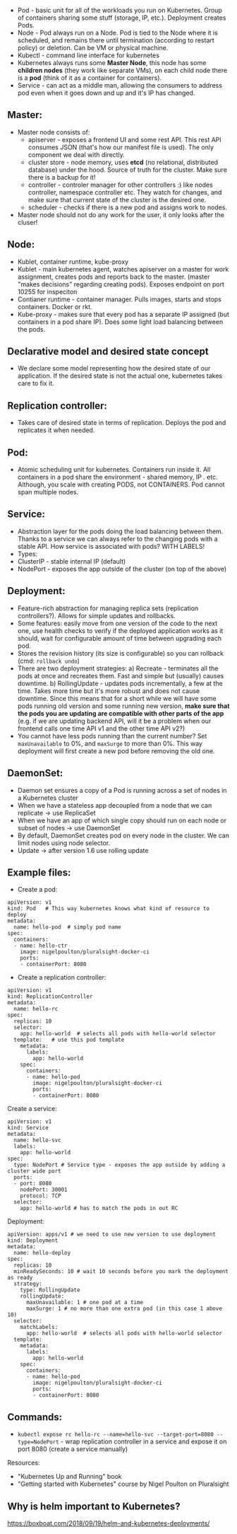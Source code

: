  - Pod - basic unit for all of the workloads you run on Kubernetes. Group of containers sharing some stuff (storage, IP, etc.). Deployment creates Pods.
 - Node - Pod always run on a Node. Pod is tied to the Node where it is scheduled, and remains there until termination (according to restart policy) or deletion. Can be VM or physical machine.
 - Kubectl - command line interface for kubernetes
 - Kubernetes always runs some **Master Node**, this node has some **children nodes** (they work like separate VMs), on each child node there is a **pod** (think of it as a container for containers).
 - Service - can act as a middle man, allowing the consumers to address pod even when it goes down and up and it's IP has changed.
 
## Master:
- Master node consists of:
  - apiserver - exposes a frontend UI and some rest API. This rest API consumes JSON (that's how our manifest file is used). The only component we deal with directly.
  - cluster store - node memory, uses **etcd** (no relational, distributed database) under the hood. Source of truth for the cluster. Make sure there is a backup for it!
  - controller - controler manager for other controllers :) like nodes controller, namespace controller etc. They watch for changes, and make sure that current state of the cluster is the desired one.
  - scheduler - checks if there is a new pod and assigns work to nodes.
- Master node should not do any work for the user, it only looks after the cluser!

## Node:
- Kublet, container runtime, kube-proxy
- Kublet - main kubernetes agent, watches apiserver on a master for work assignment, creates pods and reports back to the master. (master "makes decisions" regarding creating pods). Exposes endpoint on port 10255 for inspeciton
- Contianer runtime - container manager. Pulls images, starts and stops containers. Docker or rkt.
- Kube-proxy - makes sure that every pod has a separate IP assigned (but containers in a pod share IP). Does some light load balancing between the pods.

## Declarative model and desired state concept
-  We declare some model representing how the desired state of our application. If the desired state is not the actual one, kubernetes takes care to fix it.

## Replication controller:
- Takes care of desired state in terms of replication. Deploys the pod and replicates it when needed.

## Pod:
- Atomic scheduling unit for kubernetes. Containers run inside it. All containers in a pod share the environment - shared memory, IP . etc. Although, you scale with creating PODS, not CONTAINERS. Pod cannot span multiple nodes.

## Service:
- Abstraction layer for the pods doing the load balancing between them. Thanks to a service we can always refer to the changing pods with a stable API. How service is associated with pods? WITH LABELS!
- Types:
 - ClusterIP - stable internal IP (default)
 - NodePort - exposes the app outside of the cluster (on top of the above)

## Deployment:
- Feature-rich abstraction for managing replica sets (replication controllers?). Allows for simple updates and rollbacks.
- Some features: easily move from one version of the code to the next one, use health checks to verify if the deployed application works as it should, wait for configurable amount of time between upgrading each pod.
- Stores the revision history (its size is configurable) so you can rollback (cmd: `rollback undo`)
- There are two deployment strategies:
 a) Recreate - terminates all the pods at once and recreates them. Fast and simple but (usually) causes downtime.
 b) RollingUpdate - updates pods incrementally, a few at the time. Takes more time but it's more robust and does not cause downtime. Since this means that for a short while we will have some pods running old version and some running new version, **make sure that the pods you are updating are compatible with other parts of the app** (e.g. if we are updating backend API, will it be a problem when our frontend calls one time API v1 and the other time API v2?)
- You cannot have less pods running than the current number? Set `maxUnavailable` to 0%, and `maxSurge` to more than 0%. This way deployment will first create a new pod before removing the old one.

## DaemonSet:
- Daemon set ensures a copy of a Pod is running across a set of nodes in a Kubernetes cluster
- When we have a stateless app decoupled from a node that we can replicate -> use ReplicaSet
- When we have an app of which single copy should run on each node or subset of nodes -> use DaemonSet
- By default, DaemonSet creates pod on every node in the cluster. We can limit nodes using node selector.
- Update -> after version 1.6 use rolling update

## Example files:
- Create a pod:
```
apiVersion: v1
kind: Pod   # This way kubernetes knows what kind of resource to deploy
metadata:
  name: hello-pod  # simply pod name
spec:
  containers:
  - name: hello-ctr
    image: nigelpoulton/pluralsight-docker-ci
    ports:
    - containerPort: 8080
```
- Create a replication controller:
```
apiVersion: v1
kind: ReplicationController
metadata:
  name: hello-rc
spec:
  replicas: 10
  selector:
    app: hello-world  # selects all pods with hello-world selector
  template:   # use this pod template
    metadata:
      labels:
        app: hello-world
    spec:
      containers:
      - name: hello-pod
        image: nigelpoulton/pluralsight-docker-ci
        ports:
        - containerPort: 8080
```
Create a service:
```
apiVersion: v1
kind: Service
metadata:
  name: hello-svc
  labels:
    app: hello-world
spec:
  type: NodePort # Service type - exposes the app outside by adding a cluster wide port
  ports:
  - port: 8080
    nodePort: 30001
    protocol: TCP
  selector:
    app: hello-world # has to match the pods in out RC
```
Deployment:
```
apiVersion: apps/v1 # we need to use new version to use deployment
kind: Deployment
metadata:
  name: hello-deploy
spec:
  replicas: 10
  minReadySeconds: 10 # wait 10 seconds before you mark the deployment as ready
  strategy:
    type: RollingUpdate
    rollingUpdate:
      maxUnavailable: 1 # one pod at a time
      maxSurge: 1 # no more than one extra pod (in this case 1 above 10)
  selector:
    matchLabels:
      app: hello-world  # selects all pods with hello-world selector
  template:
    metadata:
      labels:
        app: hello-world
    spec:
      containers:
      - name: hello-pod
        image: nigelpoulton/pluralsight-docker-ci
        ports:
        - containerPort: 8080
```

## Commands:
- `kubectl expose rc hello-rc --name=hello-svc --target-port=8080 --type=NodePort` - wrap replication controller in a service and expose it on port 8080 (create a service manually)


Resources:
- "Kubernetes Up and Running" book
- "Getting started with Kubernetes" course by Nigel Poulton on Pluralsight

## Why is helm important to Kubernetes?
https://boxboat.com/2018/09/19/helm-and-kubernetes-deployments/
